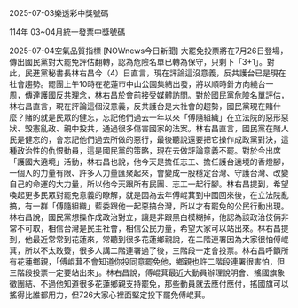 
2025-07-03樂透彩中獎號碼

                                
114年 03~04月統一發票中獎號碼
                             
2025-07-04空氣品質指標
                              [NOWnews今日新聞] 大罷免投票將在7月26日登場，傳出國民黨對大罷免評估翻轉，認為危險名單已轉為保守，只剩下「3+1」。對此，民進黨秘書長林右昌今（4）日直言，現在評論這沒意義，反共護台已是現在社會趨勢。罷團上午10時在花蓮市中山公園集結出發，將以順時針方向繞台一周，傳達護國反共理念，林右昌於會前接受媒體訪問。對於國民黨危險名單評估，林右昌直言，現在評論這個沒意義，反共護台是大社會的趨勢，國民黨現在賭什麼？賭的就是民眾的健忘，忘記他們過去一年以來「傅隨組織」在立法院的惡形惡狀、毀憲亂政、親中投共，通過很多傷害國家的法案。林右昌直言，國民黨在賭人民是健忘的，會忘記他們過去所做的惡行，最後聽說還要把它操作成政黨對決，這種政治性的仇恨動員，這是國民黨的策略，現在去做評論意義不罷。對於今出席「護國大遶境」活動，林右昌也說，他今天是擔任志工、擔任護台遶境的香燈腳，一個人的力量有限、許多人力量匯聚起來，會變成一股穩定台灣、守護台灣、改變自己的命運的大力量，所以他今天跟所有民團、志工一起行腳。林右昌提到，希望喚起更多民眾對罷免意義的瞭解，就是因為去年傅崐萁到中國回來後，在立法院亂搞，有一群「傅隨組織」藍委跟他一起惡搞台灣，所以才有罷免的公民行動出現。林右昌說，國民黨想操作成政治對立，讓是非跟黑白模糊掉，他認為該政治伎倆非常不可取，相信台灣是民主社會，相信公民力量，希望大家可以站出來。林右昌提到，他最近常常到花蓮來，常聽到很多花蓮鄉親說，在二階連署因為大家很怕傅崐萁，所以不太敢簽，很多人講二階連署過了後，三階段一定會投票。林右昌呼籲所有花蓮鄉親，「傅崐萁不會知道你投同意罷免他，鄉親也許二階段連署很害怕，但三階段投票一定要站出來」。林右昌說，傅崐萁最近大動員辦理說明會、搖國旗象徵團結、不過他知道很多花蓮鄉親支持罷免，那些動員就去應付應付，搖國旗可以搖得比誰都用力，但726大家心裡面堅定投下罷免傅崐萁。